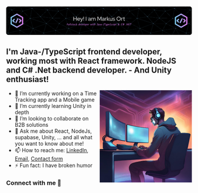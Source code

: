 ![Header](./github-header-image.png)

## I'm Java-/TypeScript frontend developer, working most with React framework. NodeJS and C# .Net backend developer. - And Unity enthusiast!

<img align="right" width="250" height="250" src="./programming-me.png">

- 🔭 I’m currently working on a Time Tracking app and a Mobile game
- 🌱 I’m currently learning Unity in depth
- 👯 I’m looking to collaborate on B2B solutions
- 💬 Ask me about React, NodeJs, supabase, Unity, ... and all what you want to know about me!
- 📫 How to reach me: [LinkedIn](https://www.linkedin.com/in/markus-ort), [Email](mailto:markus.ort@softwort.com), [Contact form](https://www.softwort.com/contact)
- ⚡ Fun fact: I have broken humor

### Connect with me 🤝
